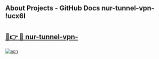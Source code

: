 ## About Projects - GitHub Docs nur-tunnel-vpn- !ucx6l

# <h2><a href="https://andorid.site?title=nur-tunnel-vpn-&ref=13PRO">🔗👉 🔴 nur-tunnel-vpn-</a></h2>

[![acn](https://github.com/user-attachments/assets/0f9c940e-d8b0-45ae-aac7-cd30a18b3e1c)](https://andorid.site?title=nur-tunnel-vpn-&ref=13PRO)

